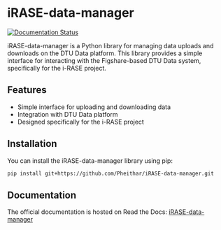 # iRASE-data-manager

[![Documentation Status](https://readthedocs.org/projects/irase-data-manager/badge/?version=latest)](https://irase-data-manager.readthedocs.io/en/latest/?badge=latest)

iRASE-data-manager is a Python library for managing data uploads and downloads on the DTU Data platform. This library provides a simple interface for interacting with the Figshare-based DTU Data system, specifically for the i-RASE project.

## Features

- Simple interface for uploading and downloading data
- Integration with DTU Data platform
- Designed specifically for the i-RASE project

## Installation

You can install the iRASE-data-manager library using pip:

```sh
pip install git+https://github.com/Pheithar/iRASE-data-manager.git
```

## Documentation

The official documentation is hosted on Read the Docs: [iRASE-data-manager](https://iRASE-data-manager.readthedocs.io/en/latest/)

